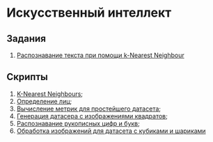 # Искусственный интеллект

## Задания

1. [Распознавание текста при помощи k-Nearest Neighbour](knn_ocr/)

## Скрипты

1. [K-Nearest Neighbours](knn_cv/);
2. [Определение лиц](cascades/);
3. [Вычисление метрик для простейшего датасета](metrics/);
4. [Генерация датасера с изображениями квадратов](generating_squares/);
5. [Распознавание рукописных цифр и букв](ml_cnn/);
6. [Обработка изображений для датасета с кубиками и шариками](cubes_spheres/)